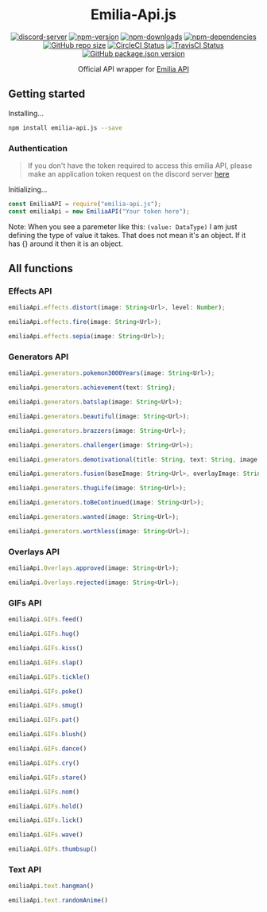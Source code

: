 <h1 align="center">Emilia-Api.js</h1>

<p align="center">
  <a href="https://discord.gg/ZEFrfj5"><img src="https://discordapp.com/api/guilds/582372920047829014/embed.png" alt="discord-server" /></a>
  <a href="https://www.npmjs.com/package/emilia-api.js"><img src="https://img.shields.io/npm/v/emilia-api.js.svg" alt="npm-version" /></a>
  <a href="https://www.npmjs.com/package/emilia-api.js"><img src="https://img.shields.io/npm/dt/emilia-api.js.svg" alt="npm-downloads" /></a>
  <a href="https://david-dm.org/KurokuTetsuya/emilia-api.js"><img src="https://img.shields.io/david/KurokuTetsuya/emilia-api.js.svg" alt="npm-dependencies" /></a>
  <a href="#"><img alt="GitHub repo size" src="https://img.shields.io/github/repo-size/KurokuTetsuya/emilia-api.js.svg"></a>
  <a href='https://circleci.com/gh/KurokuTetsuya/emilia-api.js/'><img src='https://circleci.com/gh/KurokuTetsuya/emilia-api.js/tree/master.svg?style=svg' alt='CircleCI Status' /></a>
  <a href='https://travis-ci.org/KurokuTetsuya/emilia-api.js'><img alt="TravisCI Status" src="https://travis-ci.org/KurokuTetsuya/emilia-api.js.svg?branch=master"></a>
  <a href='https://github.com/KurokuTetsuya/emilia-api.js/blob/master/package.json'><img alt="GitHub package.json version" src="https://img.shields.io/github/package-json/v/KurokuTetsuya/emilia-api.js.svg"></a>
</p>

<p align="center">Official API wrapper for <a href="https://emilia-api.glitch.me">Emilia API</a></p>

## Getting started
Installing...
```bash
npm install emilia-api.js --save
``` 
### Authentication
> If you don't have the token required to access this emilia API, please make an application token request on the discord server [here](https://discord.gg/ZEFrfj5)

Initializing...
```js
const EmiliaAPI = require("emilia-api.js");
const emiliaApi = new EmiliaAPI("Your token here");
``` 
Note: When you see a paremeter like this: `(value: DataType)` I am just defining the type of value it takes. That does not mean it's an object. If it has {} around it then it is an object.

## All functions

### Effects API
```js
emiliaApi.effects.distort(image: String<Url>, level: Number);
```
```js
emiliaApi.effects.fire(image: String<Url>);
```
```js
emiliaApi.effects.sepia(image: String<Url>);
```

### Generators API
```js
emiliaApi.generators.pokemon3000Years(image: String<Url>);
```
```js
emiliaApi.generators.achievement(text: String);
```
```js
emiliaApi.generators.batslap(image: String<Url>);
```
```js
emiliaApi.generators.beautiful(image: String<Url>);
```
```js
emiliaApi.generators.brazzers(image: String<Url>);
```
```js
emiliaApi.generators.challenger(image: String<Url>);
```
```js
emiliaApi.generators.demotivational(title: String, text: String, image: String<Url>);
```
```js
emiliaApi.generators.fusion(baseImage: String<Url>, overlayImage: String<Url>);
```
```js
emiliaApi.generators.thugLife(image: String<Url>);
```
```js
emiliaApi.generators.toBeContinued(image: String<Url>);
```
```js
emiliaApi.generators.wanted(image: String<Url>);
```
```js
emiliaApi.generators.worthless(image: String<Url>);
```

### Overlays API
```js
emiliaApi.Overlays.approved(image: String<Url>);
```
```js
emiliaApi.Overlays.rejected(image: String<Url>);
```

### GIFs API
```js
emiliaApi.GIFs.feed()
```
```js
emiliaApi.GIFs.hug()
```
```js
emiliaApi.GIFs.kiss()
```
```js
emiliaApi.GIFs.slap()
```
```js
emiliaApi.GIFs.tickle()
```
```js
emiliaApi.GIFs.poke()
```
```js
emiliaApi.GIFs.smug()
```
```js
emiliaApi.GIFs.pat()
```
```js
emiliaApi.GIFs.blush()
```
```js
emiliaApi.GIFs.dance()
```
```js
emiliaApi.GIFs.cry()
```
```js
emiliaApi.GIFs.stare()
```
```js
emiliaApi.GIFs.nom()
```
```js
emiliaApi.GIFs.hold()
```
```js
emiliaApi.GIFs.lick()
```
```js
emiliaApi.GIFs.wave()
```
```js
emiliaApi.GIFs.thumbsup()
```

### Text API
```js
emiliaApi.text.hangman()
```
```js
emiliaApi.text.randomAnime()
```
